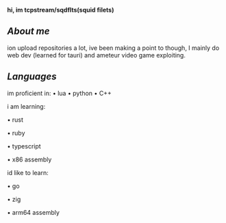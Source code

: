 **hi, im tcpstream/sqdflts(squid filets)**

***About me***
-
ion upload repositories a lot, ive been making a point to though, I mainly do web dev (learned for tauri) and ameteur video game exploiting.

*Languages*
-
im proficient in:
• lua
• python
• C++

i am learning:

• rust

• ruby

• typescript

• x86 assembly

id like to learn:

• go

• zig

• arm64 assembly

